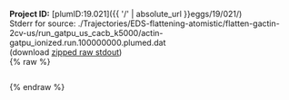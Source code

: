 **Project ID:** [plumID:19.021]({{ '/' | absolute_url }}eggs/19/021/)  
Stderr for source:  ./Trajectories/EDS-flattening-atomistic/flatten-gactin-2cv-us/run_gatpu_us_cacb_k5000/actin-gatpu_ionized.run.100000000.plumed.dat   
(download [zipped raw stdout](actin-gatpu_ionized.run.100000000.plumed.dat.plumed.stdout.txt.zip))  
{% raw %}
<pre>
</pre>
{% endraw %}
